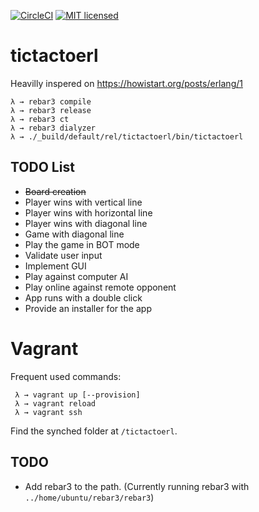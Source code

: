 [![CircleCI](https://circleci.com/gh/rafaelfiume/tictactoerl/tree/master.svg?style=svg)](https://circleci.com/gh/rafaelfiume/tictactoerl/tree/master) [![MIT licensed](https://img.shields.io/badge/license-MIT-blue.svg)](https://github.com/rafaelfiume/tictactoerl/blob/master/LICENSE)
# tictactoerl

Heavilly inspered on https://howistart.org/posts/erlang/1

    λ → rebar3 compile
    λ → rebar3 release
    λ → rebar3 ct
    λ → rebar3 dialyzer
    λ → ./_build/default/rel/tictactoerl/bin/tictactoerl

## TODO List

* ~~Board creation~~
* Player wins with vertical line
* Player wins with horizontal line
* Player wins with diagonal line
* Game with diagonal line
* Play the game in BOT mode
* Validate user input
* Implement GUI
* Play against computer AI
* Play online against remote opponent
* App runs with a double click
* Provide an installer for the app

# Vagrant

Frequent used commands:

     λ → vagrant up [--provision]
     λ → vagrant reload
     λ → vagrant ssh

Find the synched folder at `/tictactoerl`.

## TODO

- Add rebar3 to the path. (Currently running rebar3 with `../home/ubuntu/rebar3/rebar3`)
